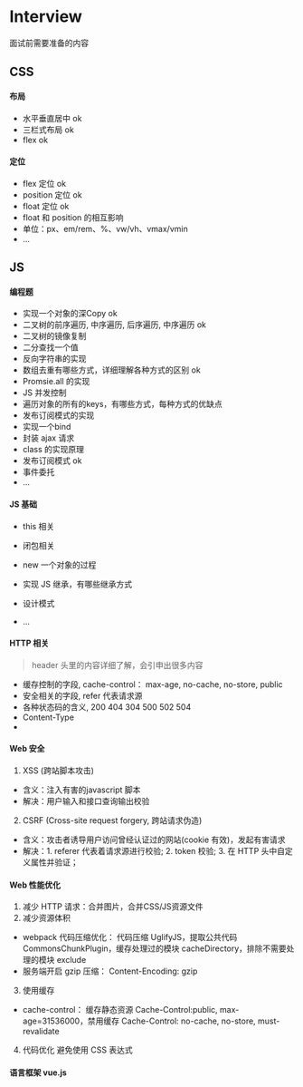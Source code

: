 # Interview

面试前需要准备的内容

## CSS

#### 布局

* 水平垂直居中 ok
* 三栏式布局 ok
* flex ok

#### 定位

* flex 定位 ok
* position 定位 ok
* float 定位 ok
* float 和 position 的相互影响
* 单位：px、em/rem、%、vw/vh、vmax/vmin
* ...


## JS

#### 编程题

* 实现一个对象的深Copy ok
* 二叉树的前序遍历, 中序遍历, 后序遍历, 中序遍历 ok
* 二叉树的镜像复制
* 二分查找一个值
* 反向字符串的实现
* 数组去重有哪些方式，详细理解各种方式的区别 ok
* Promsie.all 的实现
* JS 并发控制
* 遍历对象的所有的keys，有哪些方式，每种方式的优缺点
* 发布订阅模式的实现
* 实现一个bind
* 封装 ajax 请求
* class 的实现原理
* 发布订阅模式 ok
* 事件委托
* ...

#### JS 基础

* this 相关
* 闭包相关

* new 一个对象的过程
* 实现 JS 继承，有哪些继承方式
* 设计模式
* ...

#### HTTP 相关

> header 头里的内容详细了解，会引申出很多内容

* 缓存控制的字段, cache-control： max-age, no-cache, no-store, public
* 安全相关的字段, refer 代表请求源
* 各种状态码的含义, 200 404 304 500 502 504
* Content-Type
*

#### Web 安全

1. XSS (跨站脚本攻击)

  * 含义：注入有害的javascript 脚本
  * 解决：用户输入和接口查询输出校验

2. CSRF (Cross-site request forgery, 跨站请求伪造)

  * 含义：攻击者诱导用户访问曾经认证过的网站(cookie 有效)，发起有害请求
  * 解决：1. referer 代表着请求源进行校验; 2. token 校验; 3. 在 HTTP 头中自定义属性并验证；

#### Web 性能优化

1. 减少 HTTP 请求：合并图片，合并CSS/JS资源文件
2. 减少资源体积
  * webpack 代码压缩优化： 代码压缩 UglifyJS，提取公共代码 CommonsChunkPlugin，缓存处理过的模块 cacheDirectory，排除不需要处理的模块 exclude
  * 服务端开启 gzip 压缩： Content-Encoding: gzip
3. 使用缓存
  * cache-control： 缓存静态资源 Cache-Control:public, max-age=31536000，禁用缓存 Cache-Control: no-cache, no-store, must-revalidate
4. 代码优化
  避免使用 CSS 表达式

#### 语言框架 vue.js
